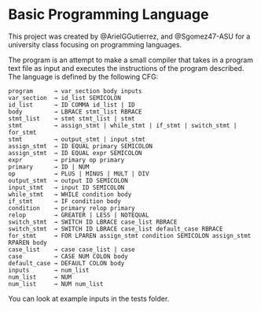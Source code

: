# Basic Programming Language
This project was created by @ArielGGutierrez, and @Sgomez47-ASU for a university class focusing on programming languages.

The program is an attempt to make a small compiler that takes in a program text file as input and executes the instructions of the program described.  The language is defined by the following CFG:

```
program      → var_section body inputs
var_section  → id_list SEMICOLON
id_list      → ID COMMA id_list | ID
body         → LBRACE stmt_list RBRACE
stmt_list    → stmt stmt_list | stmt
stmt         → assign_stmt | while_stmt | if_stmt | switch_stmt | for_stmt
stmt         → output_stmt | input_stmt
assign_stmt  → ID EQUAL primary SEMICOLON
assign_stmt  → ID EQUAL expr SEMICOLON
expr         → primary op primary
primary      → ID | NUM
op           → PLUS | MINUS | MULT | DIV
output_stmt  → output ID SEMICOLON
input_stmt   → input ID SEMICOLON
while_stmt   → WHILE condition body
if_stmt      → IF condition body
condition    → primary relop primary
relop        → GREATER | LESS | NOTEQUAL
switch_stmt  → SWITCH ID LBRACE case_list RBRACE
switch_stmt  → SWITCH ID LBRACE case_list default_case RBRACE
for_stmt     → FOR LPAREN assign_stmt condition SEMICOLON assign_stmt RPAREN body
case_list    → case case_list | case
case         → CASE NUM COLON body
default_case → DEFAULT COLON body
inputs       → num_list
num_list     → NUM
num_list     → NUM num_list
```

You can look at example inputs in the tests folder.
